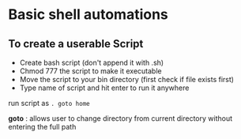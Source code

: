 # Basic shell automations

## To create a userable Script
- Create bash script (don't append it with .sh)
- Chmod 777 the script to make it executable
- Move the script to your bin directory (first check if file exists first)
- Type name of script and hit enter to run it anywhere

run script as
```. goto home ```

**goto** : allows user to change directory from current directory without entering the full path
